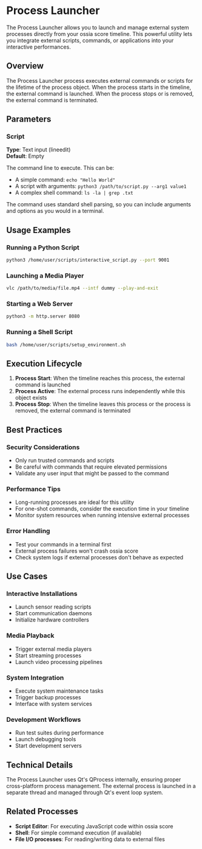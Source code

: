 # Process Launcher

The Process Launcher allows you to launch and manage external system processes directly from your ossia score timeline. This powerful utility lets you integrate external scripts, commands, or applications into your interactive performances.

## Overview

The Process Launcher process executes external commands or scripts for the lifetime of the process object. When the process starts in the timeline, the external command is launched. When the process stops or is removed, the external command is terminated.

## Parameters

### Script
**Type**: Text input (lineedit)  
**Default**: Empty

The command line to execute. This can be:
- A simple command: `echo "Hello World"`
- A script with arguments: `python3 /path/to/script.py --arg1 value1`
- A complex shell command: `ls -la | grep .txt`

The command uses standard shell parsing, so you can include arguments and options as you would in a terminal.

## Usage Examples

### Running a Python Script
```bash
python3 /home/user/scripts/interactive_script.py --port 9001
```

### Launching a Media Player
```bash
vlc /path/to/media/file.mp4 --intf dummy --play-and-exit
```

### Starting a Web Server
```bash
python3 -m http.server 8080
```

### Running a Shell Script
```bash
bash /home/user/scripts/setup_environment.sh
```

## Execution Lifecycle

1. **Process Start**: When the timeline reaches this process, the external command is launched
2. **Process Active**: The external process runs independently while this object exists
3. **Process Stop**: When the timeline leaves this process or the process is removed, the external command is terminated

## Best Practices

### Security Considerations
- Only run trusted commands and scripts
- Be careful with commands that require elevated permissions
- Validate any user input that might be passed to the command

### Performance Tips
- Long-running processes are ideal for this utility
- For one-shot commands, consider the execution time in your timeline
- Monitor system resources when running intensive external processes

### Error Handling
- Test your commands in a terminal first
- External process failures won't crash ossia score
- Check system logs if external processes don't behave as expected

## Use Cases

### Interactive Installations
- Launch sensor reading scripts
- Start communication daemons
- Initialize hardware controllers

### Media Playback
- Trigger external media players
- Start streaming processes
- Launch video processing pipelines

### System Integration
- Execute system maintenance tasks
- Trigger backup processes
- Interface with system services

### Development Workflows
- Run test suites during performance
- Launch debugging tools
- Start development servers

## Technical Details

The Process Launcher uses Qt's QProcess internally, ensuring proper cross-platform process management. The external process is launched in a separate thread and managed through Qt's event loop system.

## Related Processes

- **Script Editor**: For executing JavaScript code within ossia score
- **Shell**: For simple command execution (if available)
- **File I/O processes**: For reading/writing data to external files